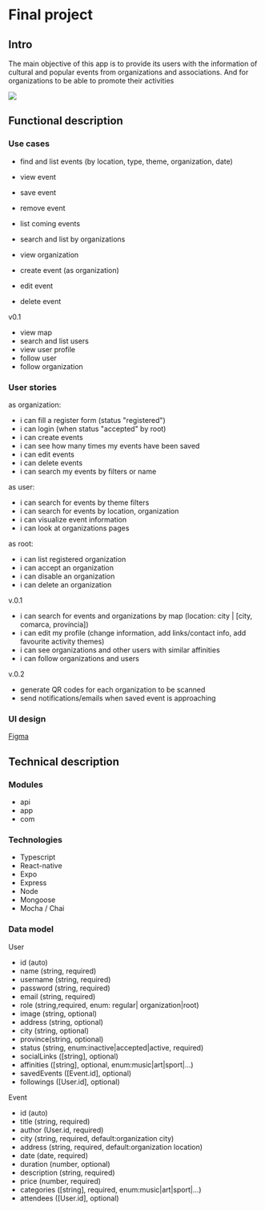 # Final project

## Intro
The main objective of this app is to provide its users with the information of cultural and popular events from organizations and associations. And for organizations to be able to promote their activities

![](https://media.giphy.com/media/bVcpc4QFNUxkOfCw0E/giphy.gif?cid=790b7611pfkhlontxh9tfrgq291f8sldk4ylh5rqejl0ilfb&ep=v1_gifs_search&rid=giphy.gif&ct=g)

## Functional description

### Use cases

- find and list events (by location, type, theme, organization, date)
- view event
- save event
- remove event
- list coming events

- search and list by organizations 
- view organization

- create event (as organization)
- edit event
- delete event

v0.1
- view map
- search and list users
- view user profile
- follow user
- follow organization


### User stories
as organization:
- i can fill a register form (status "registered")
- i can login (when status "accepted" by root) 
- i can create events
- i can see how many times my events have been saved
- i can edit events
- i can delete events
- i can search my events by filters or name


as user:
- i can search for events by theme filters
- i can search for events by location, organization
- i can visualize event information
- i can look at organizations pages


as root:
- i can list registered organization
- i can accept an organization
- i can disable an organization
- i can delete an organization

v.0.1
- i can search for events and organizations by map (location: city | [city, comarca, província])
- i can edit my profile (change information, add links/contact info, add favourite activity themes)
- i can see organizations and other users with similar affinities
- i can follow organizations and users

v.0.2
- generate QR codes for each organization to be scanned
- send notifications/emails when saved event is approaching

### UI design
[Figma](https://www.figma.com/design/ysEOMIDvNCjH4jZNjZeWKx/Untitled?node-id=1-2)

## Technical description

### Modules
- api
- app
- com

### Technologies
- Typescript
- React-native
- Expo
- Express
- Node
- Mongoose
- Mocha / Chai


### Data model

User
- id (auto)
- name (string, required)
- username (string, required)
- password (string, required)
- email (string, required)
- role (string,required, enum: regular| organization|root)
- image (string, optional)
- address (string, optional)
- city (string, optional)
- province(string, optional)
- status (string, enum:inactive|accepted|active, required)
- socialLinks ([string], optional)
- affinities ([string], optional, enum:music|art|sport|...)
- savedEvents ([Event.id], optional)
- followings ([User.id], optional)


Event
- id (auto)
- title (string, required)
- author (User.id, required)
- city (string, required, default:organization city)
- address (string, required, default:organization location)
- date (date, required)
- duration (number, optional)
- description (string, required)
- price (number, required)
- categories ([string], required, enum:music|art|sport|...)
- attendees ([User.id], optional)